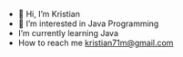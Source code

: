 - 👋 Hi, I’m Kristian
- 👀 I’m interested in Java Programming
- I’m currently learning Java
- How to reach me kristian71m@gmail.com

